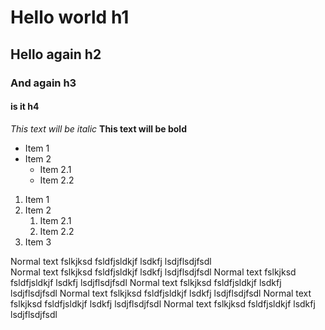 # Hello world h1
## Hello again h2
### And again h3
#### is it h4

*This text will be italic*
**This text will be bold**

* Item 1
* Item 2
	* Item 2.1
	* Item 2.2

1. Item 1
1. Item 2
	1. Item 2.1
	1. Item 2.2
1. Item 3

Normal text fslkjksd fsldfjsldkjf lsdkfj lsdjflsdjfsdl 	
Normal text fslkjksd fsldfjsldkjf lsdkfj lsdjflsdjfsdl
Normal text fslkjksd fsldfjsldkjf lsdkfj lsdjflsdjfsdl
Normal text fslkjksd fsldfjsldkjf lsdkfj lsdjflsdjfsdl
Normal text fslkjksd fsldfjsldkjf lsdkfj lsdjflsdjfsdl
Normal text fslkjksd fsldfjsldkjf lsdkfj lsdjflsdjfsdl
Normal text fslkjksd fsldfjsldkjf lsdkfj lsdjflsdjfsdl